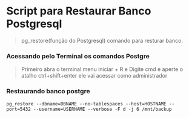 # Script para Restaurar Banco Postgresql

> pg_restore(função do Postgresql) comando para resturar banco.


### **Acessando pelo Terminal os comandos Postgre**
> Primeiro abra o terminal menu iniciar + R e Digite cmd e aperte o atalho ctrl+shift+enter ele vai acessar como administrador

### **Restaurando banco postgre**
```
pg_restore --dbname=DBNAME --no-tablespaces --host=HOSTNAME --port=5432 --username=USERNAME --verbose -F d -j 6 /mnt/backup

```


<!-- ## Custom fences Diagrama
``` mermaid
classDiagram
    Genexus ev3 <|-- Genexus 17
    class Genexus ev3{
        +String Ruim
        +metodo(self): bool
    }
``` -->
